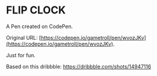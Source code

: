 # FLIP CLOCK

A Pen created on CodePen.

Original URL: [https://codepen.io/gametroll/pen/wvozJKv](https://codepen.io/gametroll/pen/wvozJKv).

Just for fun.

Based on this dribbble: https://dribbble.com/shots/14947116
